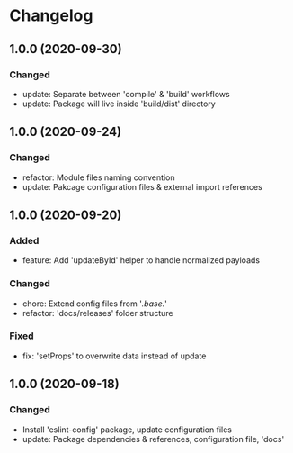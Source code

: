 # Changelog

## 1.0.0 (2020-09-30)

### Changed

- update: Separate between 'compile' & 'build' workflows
- update: Package will live inside 'build/dist' directory

## 1.0.0 (2020-09-24)

### Changed

- refactor: Module files naming convention
- update: Pakcage configuration files & external import references

## 1.0.0 (2020-09-20)

### Added

- feature: Add 'updateById' helper to handle normalized payloads

### Changed

- chore: Extend config files from '*.base.*'
- refactor: 'docs/releases' folder structure

### Fixed

- fix: 'setProps' to overwrite data instead of update

## 1.0.0 (2020-09-18)

### Changed

- Install 'eslint-config' package, update configuration files
- update: Package dependencies & references, configuration file, 'docs'
